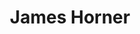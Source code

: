 ---
title: "James Horner"
summary: "* 14. August 1953 in Los Angeles, California; † 22. June 2015 in Los Padres National Forest, California American film music composer, conductor and orchestrator,.born August 14, 1953 in Los Angeles, California, USA, died in a plane crash June 22, 2015 in the Los Padres National Forest, California, USA. In 1997, he won two Academy Awards for his score and song compositions for the film \"Titanic\". Horner started playing piano at the age of 5. He studied at the Royal College Of Music in London, under . He received his bachelor's degree in music from the University of Southern California, and eventually earned a master's and started working on his doctorate, studying with , among others. After several scoring assignments with the American Film Institute in the 1970's, he finished his teaching of music theory at UCLA and turned to film scoring. He made his breakthrough in 1982, when he scored \"Star Trek II: The Wrath of Khan\". In total, he has scored over 100 films, but he has also done some music for short films, three orchestral pieces and music for television, including the current theme music for the CBS Evening News . Horner's most known scores include: \"Aliens\", \"Willow\", \"An American Tail: Fievel Goes West\", \"Legends of the Fall\", \"Braveheart\", \"Apollo 13\", \"Titanic\", \"A Beautiful Mind\" and \"The Mask of Zorro\", among others. He has worked often with director , a collaboration that started with the 1985 film \"Cocoon\"."
image: "james-horner.jpg"
apple_music_artist_url: "https://music.apple.com/gb/artist/james-horner/266740"
wikipedia_url: "none"
---